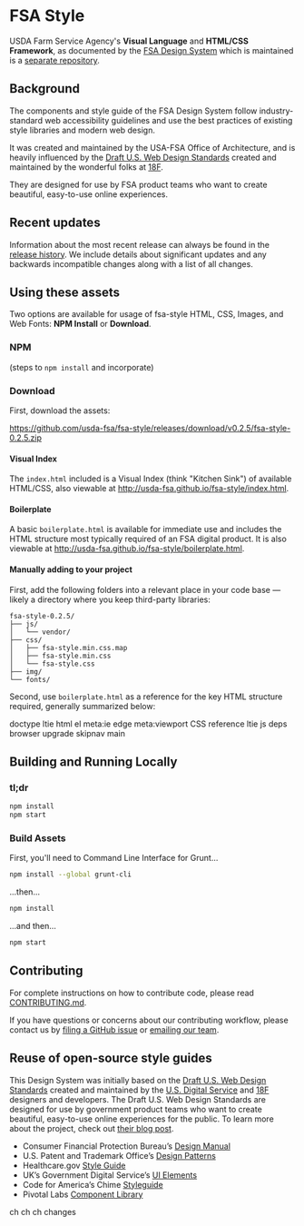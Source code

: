 # FSA Style

USDA Farm Service Agency's **Visual Language** and **HTML/CSS Framework**, as documented by the [FSA Design System](http://usda-fsa.github.io/fsa-design-system/) which is maintained is a [separate repository](https://github.com/USDA-FSA/fsa-design-system).

## Background

The components and style guide of the FSA Design System follow industry-standard web accessibility guidelines and use the best practices of existing style libraries and modern web design.

It was created and maintained by the USA-FSA Office of Architecture, and is heavily influenced by the [Draft U.S. Web Design Standards](https://standards.usa.gov/) created and maintained by the wonderful folks at [18F](https://18f.gsa.gov/).

They are designed for use by FSA product teams who want to create beautiful, easy-to-use online experiences.

## Recent updates

Information about the most recent release can always be found in the [release history](https://github.com/USDA-FSA/fsa-style/releases). We include details about significant updates and any backwards incompatible changes along with a list of all changes.

## Using these assets

Two options are available for usage of fsa-style HTML, CSS, Images, and Web Fonts: **NPM Install** or **Download**.

### NPM

(steps to `npm install` and incorporate)

### Download

First, download the assets:

https://github.com/usda-fsa/fsa-style/releases/download/v0.2.5/fsa-style-0.2.5.zip

#### Visual Index

The `index.html` included is a Visual Index (think "Kitchen Sink") of available HTML/CSS, also viewable at http://usda-fsa.github.io/fsa-style/index.html.

#### Boilerplate

A basic `boilerplate.html` is available for immediate use and includes the HTML structure most typically required of an FSA digital product. It is also viewable at
http://usda-fsa.github.io/fsa-style/boilerplate.html.

#### Manually adding to your project

First, add the following folders into a relevant place in your code base — likely a directory where you keep third-party libraries:

```
fsa-style-0.2.5/
├── js/
│   └── vendor/
├── css/
│   ├── fsa-style.min.css.map
│   ├── fsa-style.min.css
│   └── fsa-style.css
├── img/
└── fonts/
```

Second, use `boilerplate.html` as a reference for the key HTML structure required, generally summarized below:

doctype
ltie html el
meta:ie edge
meta:viewport
CSS reference
ltie js deps
browser upgrade
skipnav
main



## Building and Running Locally

### tl;dr

```sh
npm install
npm start
```

### Build Assets

First, you'll need to Command Line Interface for Grunt...

```sh
npm install --global grunt-cli
```

...then...

```sh
npm install
```

...and then...

```sh
npm start
```

## Contributing

For complete instructions on how to contribute code, please read [CONTRIBUTING.md](CONTRIBUTING.md).

If you have questions or concerns about our contributing workflow, please contact us by [filing a GitHub issue](#https://github.com/usda=fsa/fsa-design-system/issues) or [emailing our team](#mailto:username@usda.gov).


## Reuse of open-source style guides

This Design System was initially based on the [Draft U.S. Web Design Standards](https://playbook.cio.gov/designstandards/) created and maintained by the [U.S. Digital Service](https://www.whitehouse.gov/digital/united-states-digital-service) and [18F](https://18f.gsa.gov/) designers and developers. The Draft U.S. Web Design Standards are designed for use by government product teams who want to create beautiful, easy-to-use online experiences for the public. To learn more about the project, check out [their blog post](https://18f.gsa.gov/2015/09/28/web-design-standards/).

* Consumer Financial Protection Bureau’s [Design Manual](https://cfpb.github.io/design-manual/)
* U.S. Patent and Trademark Office’s [Design Patterns](http://uspto.github.io/designpatterns/)
* Healthcare.gov [Style Guide](http://styleguide.healthcare.gov/)
* UK’s Government Digital Service’s [UI Elements](http://govuk-elements.herokuapp.com/)
* Code for America’s Chime [Styleguide](https://github.com/chimecms/chime-starter)
* Pivotal Labs [Component Library](http://styleguide.cfapps.io/)

ch ch ch changes
